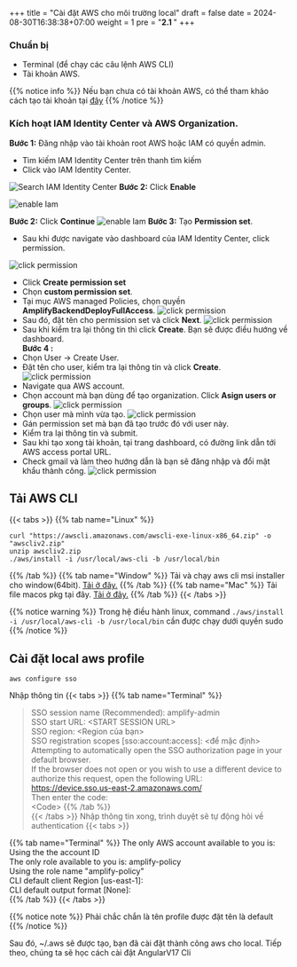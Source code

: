 +++
title = "Cài đặt AWS cho môi trường local"
draft = false
date = 2024-08-30T16:38:38+07:00
weight = 1
pre = "<b>2.1 </b>"
+++
### Chuẩn bị
 + Terminal (để chạy các câu lệnh AWS CLI)
 + Tài khoản AWS.

{{% notice info %}}
Nếu bạn chưa có tài khoản AWS, có thể tham khảo cách tạo tài khoản tại [đây](https://000001.awsstudygroup.com/1-create-new-Aws-account/)
{{% /notice %}}

### Kích hoạt IAM Identity Center và AWS Organization.
**Bước 1:** Đăng nhập vào tài khoản root AWS hoặc IAM có quyền admin.
+ Tìm kiếm IAM Identity Center trên thanh tìm kiếm
+ Click vào IAM Identity Center.

![Search IAM Identity Center](/images/2.set-up-dev-local/2.1-aws-local/pic2.png)
**Bước 2:** Click **Enable**

![enable Iam](/images/2.set-up-dev-local/2.1-aws-local/pic1.png)

**Bước 2:** Click **Continue**
![enable Iam](/images/2.set-up-dev-local/2.1-aws-local/pic3.png)
**Bước 3:** Tạo **Permission set**.
+ Sau khi được navigate vào dashboard của IAM Identity Center, click permission.

![click permission](/images/2.set-up-dev-local/2.1-aws-local/pic4.png)
+ Click **Create permission set**
+ Chọn **custom permission set**.
+ Tại mục AWS managed Policies, chọn quyền **AmplifyBackendDeployFullAccess**.
![click permission](/images/2.set-up-dev-local/2.1-aws-local/pic5.png)
+ Sau đó, đặt tên cho permission set và click **Next**.
![click permission](/images/2.set-up-dev-local/2.1-aws-local/pic6.png)
+ Sau khi kiểm tra lại thông tin thì click **Create**. Bạn sẽ được điều hướng về dashboard.  
**Bước 4 :**
+ Chọn User -> Create User.
+ Đặt tên cho user, kiểm tra lại thông tin và click **Create**.
![click permission](/images/2.set-up-dev-local/2.1-aws-local/pic7.png)
+ Navigate qua AWS account.
+ Chọn account mà bạn dùng để tạo organization. Click **Asign users or groups**.
![click permission](/images/2.set-up-dev-local/2.1-aws-local/pic8.png)
+ Chọn user mà mình vừa tạo.
![click permission](/images/2.set-up-dev-local/2.1-aws-local/pic10.png)
+ Gán permission set mà bạn đã tạo trước đó với user này. 
+ Kiểm tra lại thông tin và submit. 
+ Sau khi tạo xong tài khoản, tại trang dashboard, có đường link dẫn tới AWS access portal URL.
+ Check gmail và làm theo hướng dẫn là bạn sẽ đăng nhập và đổi mật khẩu thành công. 
![click permission](/images/2.set-up-dev-local/2.1-aws-local/pic11.png)
## Tải AWS CLI 

{{< tabs >}}
{{% tab name="Linux" %}}
```
curl "https://awscli.amazonaws.com/awscli-exe-linux-x86_64.zip" -o "awscliv2.zip"
unzip awscliv2.zip
./aws/install -i /usr/local/aws-cli -b /usr/local/bin
```
{{% /tab %}}
{{% tab name="Window" %}}
Tải và chạy aws cli msi installer cho window(64bit). 
[Tải ở đây.](https://awscli.amazonaws.com/AWSCLIV2.msi)
{{% /tab %}}
{{% tab name="Mac" %}}
Tải file macos pkg tại đây. 
[Tải ở đây.](https://awscli.amazonaws.com/AWSCLIV2.pkg)
{{% /tab %}}
{{< /tabs >}}

{{% notice warning %}}
Trong hệ điều hành linux, command `./aws/install -i /usr/local/aws-cli -b /usr/local/bin` cần được chạy dưới quyền sudo
{{% /notice %}}
## Cài đặt local aws profile
```
aws configure sso
```
Nhập thông tin
{{< tabs >}}
{{% tab name="Terminal" %}}
> SSO session name (Recommended): amplify-admin  
> SSO start URL: \<START SESSION URL>  
> SSO region: \<Region của bạn>   
> SSO registration scopes [sso:account:access]: \<để mặc định>  
> Attempting to automatically open the SSO authorization page in your default browser.  
> If the browser does not open or you wish to use a different device to authorize this request, open the following URL:  
> https://device.sso.us-east-2.amazonaws.com/  
> Then enter the code:  
> \<Code>
{{% /tab %}}  
{{< /tabs >}}
Nhập thông tin xong, trình duyệt sẽ tự động hỏi về authentication
{{< tabs >}}

{{% tab name="Terminal" %}}
The only AWS account available to you is: <your-aws-account-id>  
Using the the account ID <your-aws-account-id>  
The only role available to you is: amplify-policy  
Using the role name "amplify-policy"  
CLI default client Region [us-east-1]: <your-region>  
CLI default output format [None]:  
{{% /tab %}}
{{< /tabs >}}

{{% notice note %}}
Phải chắc chắn là tên profile được đặt tên là default
{{% /notice %}}

Sau đó, ~/.aws sẽ được tạo, bạn đã cài đặt thành công aws cho local.
Tiếp theo, chúng ta sẽ học cách cài đặt AngularV17 Cli
